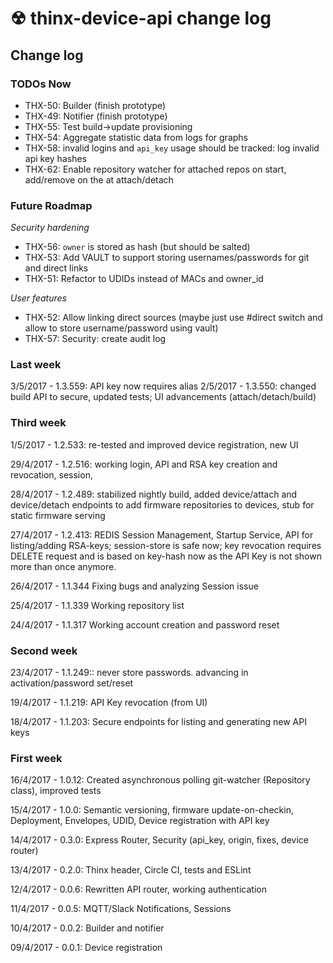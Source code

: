 # ☢ thinx-device-api change log

## Change log

### TODOs Now

* THX-50: Builder (finish prototype)
* THX-49: Notifier (finish prototype)
* THX-55: Test build->update provisioning
* THX-54: Aggregate statistic data from logs for graphs
* THX-58: invalid logins and `api_key` usage should be tracked: log invalid api key hashes
* THX-62: Enable repository watcher for attached repos on start, add/remove on the at attach/detach

### Future Roadmap

*Security hardening*

* THX-56: `owner` is stored as hash (but should be salted)
* THX-53: Add VAULT to support storing usernames/passwords for git and direct links
* THX-51: Refactor to UDIDs instead of MACs and owner_id

*User features*

* THX-52: Allow linking direct sources (maybe just use #direct switch and allow to store username/password using vault)
* THX-57: Security: create audit log


### Last week

3/5/2017 - 1.3.559: API key now requires alias
2/5/2017 - 1.3.550: changed build API to secure, updated tests; UI advancements (attach/detach/build)

### Third week

1/5/2017 - 1.2.533: re-tested and improved device registration, new UI

29/4/2017 - 1.2.516: working login, API and RSA key creation and revocation, session,

28/4/2017 - 1.2.489: stabilized nightly build, added device/attach and device/detach endpoints to add firmware repositories to devices, stub for static firmware serving

27/4/2017 - 1.2.413: REDIS Session Management, Startup Service, API for listing/adding RSA-keys; session-store is safe now; key revocation requires DELETE request and is based on key-hash now as the API Key is not shown more than once anymore.

26/4/2017 - 1.1.344 Fixing bugs and analyzing Session issue

25/4/2017 - 1.1.339 Working repository list

24/4/2017 - 1.1.317 Working account creation and password reset

### Second week

23/4/2017 - 1.1.249:: never store passwords. advancing in activation/password set/reset

19/4/2017 - 1.1.219: API Key revocation (from UI)

18/4/2017 - 1.1.203: Secure endpoints for listing and generating new API keys

### First week

16/4/2017 - 1.0.12: Created asynchronous polling git-watcher (Repository class), improved tests

15/4/2017 - 1.0.0: Semantic versioning, firmware update-on-checkin, Deployment, Envelopes, UDID,
Device registration with API key

14/4/2017 - 0.3.0: Express Router, Security (api_key, origin, fixes, device router)

13/4/2017 - 0.2.0: Thinx header, Circle CI, tests and ESLint

12/4/2017 - 0.0.6: Rewritten API router, working authentication

11/4/2017 - 0.0.5: MQTT/Slack Notifications, Sessions

10/4/2017 - 0.0.2: Builder and notifier

09/4/2017 - 0.0.1: Device registration

